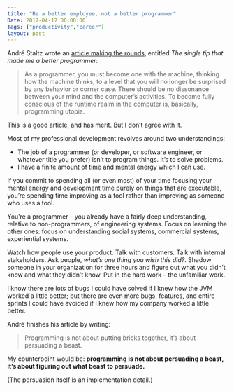 ```yaml
---
title: "Be a better employee, not a better programmer"
Date: 2017-04-17 00:00:00
Tags: ["productivity","career"]
layout: post
---
```


<p>André Staltz wrote an <a href="https://staltz.com/the-single-tip-that-made-me-a-better-programmer.html?utm_campaign=shipitworks&amp;utm_medium=email&amp;utm_source=shipit18">article making the rounds</a>, entitled <em>The single tip that made me a better programmer</em>:</p>


<blockquote>
<p>As a programmer, you must become one with the machine, thinking how the machine thinks, to a level that you will no longer be surprised by any behavior or corner case. There should be no dissonance between your mind and the computer’s activities. To become fully conscious of the runtime realm in the computer is, basically, programming utopia.</p>
</blockquote>


<p>This is a good article, and has merit.  But I don’t agree with it.</p>


<p></p>


<p>Most of my professional development revolves around two understandings:</p>


<ul>
<li>The job of a programmer (or developer, or software engineer, or whatever title you prefer) isn’t to program things.  It’s to solve problems.</li>
<li>I have a finite amount of time and mental energy which I can use.</li>
</ul>


<p>If you commit to spending all (or even most) of your time focusing your mental energy and development time purely on things that are executable, you’re spending time improving as a tool rather than improving as someone who uses a tool.</p>


<p>You’re a programmer – you already have a fairly deep understanding, relative to non-programmers, of engineering systems.  Focus on learning the other ones: focus on understanding social systems, commercial systems, experiential systems.</p>


<p>Watch how people use your product.  Talk with customers.  Talk with internal stakeholders.  Ask people, <em>what’s one thing you wish this did?</em>.  Shadow someone in your organization for three hours and figure out what you didn’t know and what they didn’t know.  Put in the hard work – the unfamiliar work.</p>


<p>I know there are lots of bugs I could have solved if I knew how the JVM worked a little better; but there are even more bugs, features, and entire sprints I could have avoided if I knew how my company worked a little better.</p>


<p>André finishes his article by writing:</p>


<blockquote>
<p>Programming is not about putting bricks together, it’s about persuading a beast.</p>
</blockquote>


<p>My counterpoint would be: <strong>programming is not about persuading a beast, it’s about figuring out what beast to persuade.</strong></p>


<p>(The persuasion itself is an implementation detail.)</p>
	